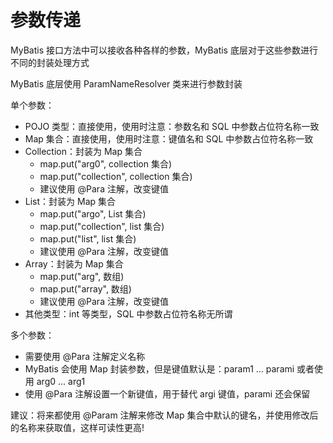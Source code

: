 # 参数传递

MyBatis 接口方法中可以接收各种各样的参数，MyBatis 底层对于这些参数进行不同的封装处理方式

MyBatis 底层使用 ParamNameResolver 类来进行参数封装

单个参数：
- POJO 类型：直接使用，使用时注意：参数名和 SQL 中参数占位符名称一致
- Map 集合：直接使用，使用时注意：键值名和 SQL 中参数占位符名称一致
- Collection：封装为 Map 集合
    - map.put("arg0", collection 集合)
    - map.put("collection", collection 集合)
    - 建议使用 @Para 注解，改变键值
- List：封装为 Map 集合
    - map.put("argo", List 集合)
    - map.put("collection", list 集合)
    - map.put("list", list 集合)
    - 建议使用 @Para 注解，改变键值
- Array：封装为 Map 集合
    - map.put("arg", 数组)
    - map.put("array", 数组)
    - 建议使用 @Para 注解，改变键值
- 其他类型：int 等类型，SQL 中参数占位符名称无所谓

多个参数：
- 需要使用 @Para 注解定义名称
- MyBatis 会使用 Map 封装参数，但是键值默认是：param1 ... parami 或者使用 arg0 ... arg1
- 使用 @Para 注解设置一个新键值，用于替代 argi 键值，parami 还会保留

建议：将来都使用 @Param 注解来修改 Map 集合中默认的键名，并使用修改后的名称来获取值，这样可读性更高!

